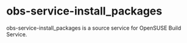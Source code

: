 # obs-service-install_packages
obs-service-install_packages is a source service for OpenSUSE Build Service. 
